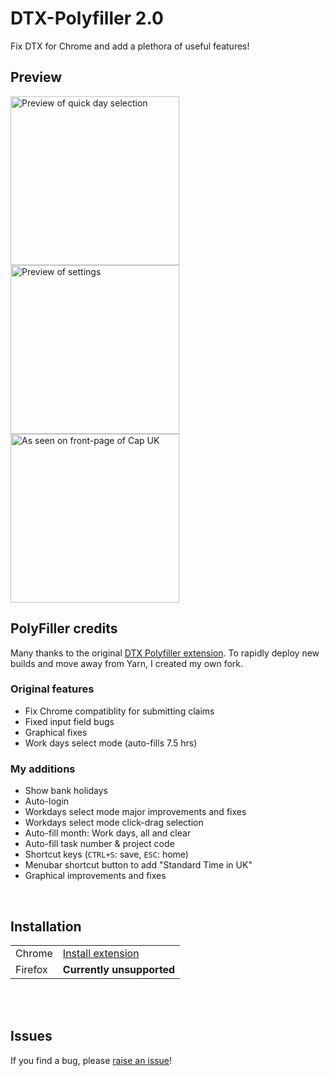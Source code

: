 # DTX-Polyfiller 2.0
Fix DTX for Chrome and add a plethora of useful features!

## Preview
<img
  src="https://raw.githubusercontent.com/FreddieDev/dtx-polyfiller/master/art/Quick%20selection.gif"
  alt="Preview of quick day selection"
  height="270"
/>
<img
  src="https://raw.githubusercontent.com/FreddieDev/dtx-polyfiller/master/art/Settings.png"
  alt="Preview of settings"
  height="270"
/>
<img
  src="https://raw.githubusercontent.com/FreddieDev/dtx-polyfiller/master/art/Cap%20UK%20front-page%20article.png"
  alt="As seen on front-page of Cap UK"
  height="270"
/>

## PolyFiller credits
Many thanks to the original [DTX Polyfiller extension](https://github.com/Capgemini/dtx-polyfiller/). To rapidly deploy new builds and move away from Yarn, I created my own fork.
### Original features
- Fix Chrome compatiblity for submitting claims 
- Fixed input field bugs
- Graphical fixes
- Work days select mode (auto-fills 7.5 hrs)

### My additions
- Show bank holidays
- Auto-login
- Workdays select mode major improvements and fixes
- Workdays select mode click-drag selection
- Auto-fill month: Work days, all and clear
- Auto-fill task number & project code
- Shortcut keys (`CTRL+S`: save, `ESC`: home)
- Menubar shortcut button to add "Standard Time in UK"
- Graphical improvements and fixes

<br />

## Installation
|     |     |
| --- | --- |
| Chrome   | [Install extension](https://chrome.google.com/webstore/detail/mbdlbjpimeeemdhkehileedfdemdlogk) |
| Firefox  | **Currently unsupported** |

<br />
<br />

## Issues
If you find a bug, please [raise an issue](../../issues)!
